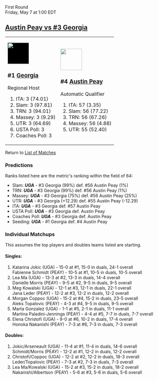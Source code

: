 First Round  
Friday, May 7 at 1:00 EDT
## [Austin Peay vs #3 Georgia](https://www.ncaa.com/game/5833663) 

<table><tr><td>  

<a href="../index.md"><img style="background-color: #000" src="https://www.ncaa.com/sites/default/files/images/logos/schools/g/georgia.70.png" width="70" height="70" /></a>  

<h3>#1 <a href="../index.md">Georgia</a></h3>  

Regional Host  

<ol>  
<li>ITA: 3 (74.01)</li>  
<li>Slam: 3 (97.81)</li>  
<li>TRN: 3 (94.01)</li>  
<li>Massey: 3 (9.29)</li>  
<li>UTR: 3 (64.69)</li>  
<li>USTA Poll: 3</li>  
<li>Coaches Poll: 3</li>  
</ol>  

</td><td>  

<a href="../index.md"><img src="https://www.ncaa.com/sites/default/files/images/logos/schools/a/austin-peay.70.png" width="70" height="70" /></a>  

<h3>#4 <a href="../index.md">Austin Peay</a></h3>  

Automatic Qualifier  

<ol>  
<li>ITA: 57 (3.35)</li>  
<li>Slam: 56 (77.22)</li>  
<li>TRN: 56 (67.26)</li>  
<li>Massey: 56 (4.88)</li>  
<li>UTR: 55 (52.40)</li>  
</ol>  

</td></tr></table>  

Return to [List of Matches](../index.md)  

### Predictions  

Ranks listed here are the metric's ranking within the field of 64:  
- Slam: ***UGA*** - #3 Georgia (99%) def. #56 Austin Peay (1%)  
- TRN: ***UGA*** - #3 Georgia (99%) def. #56 Austin Peay (1%)  
- Massey: ***UGA*** - #3 Georgia (75%) def. #56 Austin Peay (25%)  
- UTR: ***UGA*** - #3 Georgia (+12.29) def. #55 Austin Peay (-12.29)  
- ITA: ***UGA*** - #3 Georgia def. #57 Austin Peay  
- USTA Poll: ***UGA*** - #3 Georgia def. Austin Peay  
- Coaches Poll: ***UGA*** - #3 Georgia def. Austin Peay  
- Seeding: ***UGA*** - #1 Georgia def. #4 Austin Peay  

### Individual Matchups  

This assumes the top players and doubles teams listed are starting.  

#### Singles:  
1. Katarina Jokic (UGA) - 15-0 at #1, 15-0 in duals, 24-1 overall  
   Fabienne Schmidt (PEAY) - 10-5 at #1, 10-5 in duals, 10-5 overall
2. Lea Ma (UGA) - 13-3 at #2, 13-3 in duals, 14-4 overall  
   Danielle Morris (PEAY) - 9-5 at #2, 9-5 in duals, 9-5 overall
3. Meg Kowalski (UGA) - 12-1 at #3, 12-1 in duals, 22-1 overall  
   Jana Leder (PEAY) - 12-2 at #3, 12-2 in duals, 12-2 overall
4. Morgan Coppoc (UGA) - 15-2 at #4, 15-2 in duals, 23-5 overall  
   Aleks Topalovic (PEAY) - 4-3 at #4, 9-5 in duals, 9-5 overall
5. Marta Gonzalez (UGA) - 1-1 at #5, 2-1 in duals, 11-1 overall  
   Martina Paladini-Jennings (PEAY) - 4-4 at #5, 7-7 in duals, 7-7 overall
6. Elena Christofi (UGA) - 9-0 at #6, 10-2 in duals, 17-4 overall  
   Honoka Nakanishi (PEAY) - 7-3 at #6, 7-3 in duals, 7-3 overall

#### Doubles:  
1. Jokic/Arseneault (UGA) - 11-4 at #1, 11-4 in duals, 14-6 overall  
   Schmidt/Morris (PEAY) - 12-2 at #1, 12-2 in duals, 12-2 overall
2. Christofi/Coppoc (UGA) - 12-2 at #2, 12-2 in duals, 18-3 overall  
   Leder/Topalovic (PEAY) - 7-3 at #2, 7-3 in duals, 7-3 overall
3. Lea Ma/Kowalski (UGA) - 15-2 at #3, 15-2 in duals, 18-2 overall  
   Nakanishi/Albertson (PEAY) - 5-6 at #3, 5-6 in duals, 5-6 overall